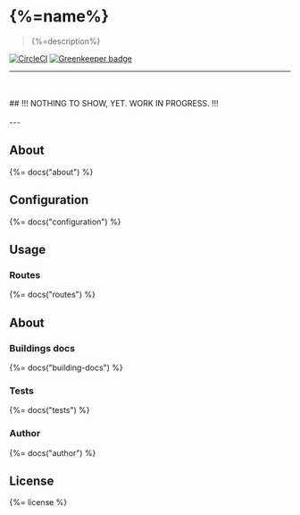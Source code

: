 # {%=name%}

> {%=description%}

[![CircleCI](https://img.shields.io/circleci/project/github/sammler/auth-service.svg)](https://circleci.com/gh/sammler/auth-service)
[![Greenkeeper badge](https://badges.greenkeeper.io/sammler/auth-service.svg)](https://greenkeeper.io/)

---
<br/>
<br/>
## !!! NOTHING TO SHOW, YET. WORK IN PROGRESS. !!!
<br/>
<br/>
---

## About
{%= docs("about") %}

## Configuration
{%= docs("configuration") %}

## Usage

### Routes
{%= docs("routes") %}

## About

### Buildings docs
{%= docs("building-docs") %}

### Tests
{%= docs("tests") %}

### Author
{%= docs("author") %}

## License
{%= license %}
